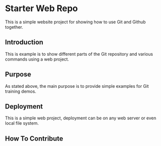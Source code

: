 # Starter Web Repo

This is a simple website project for showing how to use Git and Github together. 

## Introduction

This is example is to show different parts of the Git repository and various commands using a web project. 

## Purpose

As stated above, the main purpose is to provide simple examples for Git training demos. 

## Deployment 

This is a simple web project, deployment can be on any web server or even local file system. 

## How To Contribute